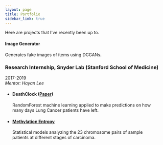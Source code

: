 ```yaml
---
layout: page
title: Portfolio
sidebar_link: true
---
```


Here are projects that I've recently been up to.

<h4>Image Generator</h4>
<p>Generates fake images of items using DCGANs.</p>

<h3>Research Internship, Snyder Lab (Stanford School of Medicine)</h3>
  2017-2019<br><i>Mentor: Hayan Lee</i>
  <ul><li><h4>DeathClock (<a href='/assets/pdfs/paper.pdf'>Paper</a>)</h4>
  RandomForest machine learning applied to make predictions on how many days Lung Cancer patients have left.</li>

  <li><h4><a href="https://github.com/gfeng2001/MethylationEntropyAnalysis">Methylation Entropy</a></h4>
  Statistical models analyzing the 23 chromosome pairs of sample patients at different stages of carcinoma.</li>
	</ul>
